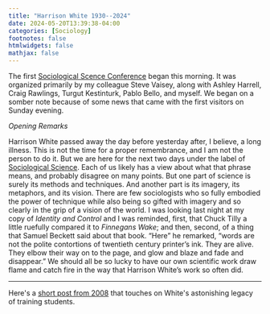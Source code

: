 ```yaml
---
title: "Harrison White 1930--2024"
date: 2024-05-20T13:39:38-04:00
categories: [Sociology]
footnotes: false
htmlwidgets: false
mathjax: false
---
```


The first [Sociological Scence Conference](https://socsciconf.org) began this
morning. It was organized primarily by my colleague Steve Vaisey, along with Ashley
Harrell, Craig Rawlings, Turgut Kestinturk, Pablo Bello, and myself. We began on a
somber note because of some news that came with the first visitors on Sunday
evening.

_Opening Remarks_

Harrison White passed away the day before yesterday after, I believe, a long
illness. This is not the time for a proper remembrance, and I am not the person
to do it. But we are here for the next two days under the label of [Sociological
Science](https://sociologicalscience.com). Each of us likely has a view about
what that phrase means, and probably disagree on many points. But one part of
science is surely its methods and techniques. And another part is its imagery,
its metaphors, and its vision. There are few sociologists who so fully
embodied the power of technique while also being so gifted with imagery and so
clearly in the grip of a vision of the world. I was looking last night at my
copy of _Identity and Control_ and I was reminded, first, that Chuck Tilly a
little ruefully compared it to _Finnegans Wake_; and then, second, of a thing that
Samuel Beckett said about that book. “Here” he remarked, “words are not the
polite contortions of twentieth century printer’s ink. They are alive. They
elbow their way on to the page, and glow and blaze and fade and disappear.” We
should all be so lucky to have our own scientific work draw flame and catch
fire in the way that Harrison White’s work so often did.

* * * 

Here's a [short post from 2008](https://kieranhealy.org/blog/archives/2008/03/09/figs-from-thistles/Pp) that touches on White's astonishing legacy of training students. 
